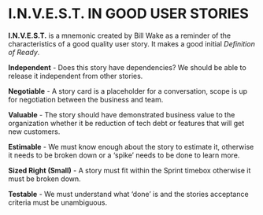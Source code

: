 # I.N.V.E.S.T. IN GOOD USER STORIES
<strong>I.N.V.E.S.T.</strong> is a mnemonic created by Bill Wake as a reminder of the characteristics of a good quality user story. It makes a good initial <em>Definition of Ready</em>.
<br>
<strong>Independent</strong> - Does this story have dependencies? We should be able to release it independent from other stories.
<br>
<strong>Negotiable</strong> - A story card is a placeholder for a conversation, scope is up for negotiation between the business and team.
<br>
<strong>Valuable</strong> - The story should have demonstrated business value to the organization whether it be reduction of tech debt or features that will get new customers.
<br>
<strong>Estimable</strong> - We must know enough about the story to estimate it, otherwise it needs to be broken down or a ‘spike’ needs to be done to learn more.
<br>
<strong>Sized Right (Small)</strong> - A story must fit within the Sprint timebox otherwise it must be broken down.
<br>
<strong>Testable</strong> - We must understand what ‘done’ is and the stories acceptance criteria must be unambiguous.<br>
<br>
